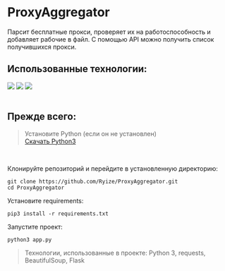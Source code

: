 # ProxyAggregator

Парсит бесплатные прокси, проверяет их на работоспособность и добавляет рабочие в файл. С помощью API можно получить список получившихся прокси.

## Использованные технологии: 


![](https://img.shields.io/badge/Python-3776AB?style=for-the-badge&logo=python&logoColor=white)
![](https://img.shields.io/badge/flask-%23000.svg?style=for-the-badge&logo=flask&logoColor=white)
![](https://img.shields.io/badge/parser-07405E?style=for-the-badge&logo=sqlite&logoColor=white)
<br><br>

## Прежде всего:

> Установите Python (если он не установлен)<br>
> [Скачать Python3](https://www.python.org/downloads/)

<br>

Клонируйте репозиторий и перейдите в установленную директорию:
```
git clone https://github.com/Ryize/ProxyAggregator.git
cd ProxyAggregator
```

Установите requirements:
```
pip3 install -r requirements.txt
```

Запустите проект:
```
python3 app.py
```

> Технологии, использованные в проекте: Python 3, requests, BeautifulSoup, Flask
